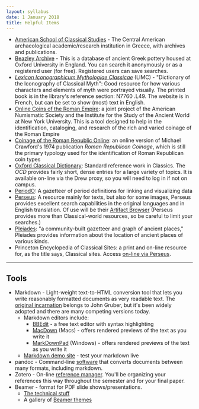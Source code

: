 ```yaml
---
layout: syllabus
date: 1 January 2018
title: Helpful Items
---
```


- [American School of Classical Studies](http://agora.ascsa.net/research) - The Central American archaeological academic/research institution in Greece, with archives and publications.
- [Beazley Archive](https://www.beazley.ox.ac.uk/pottery/default.htm) - This is a database of ancient Greek pottery housed at Oxford University in England. You can search it anonymously or as a registered user (for free). Registered users can save searches.
- [*Lexicon Iconographicum Mythologiae Classicae*](http://www.limc-france.fr) (LIMC) - "Dictionary of the Iconography of Classical Myth": Good resource for how various characters and elements of myth were portrayed visually. The printed book is in the library's reference section: N7760 .L49. The website is in French, but can be set to show (most) text in English.
- [Online Coins of the Roman Empire](http://numismatics.org/ocre/): a joint project of the American Numismatic Society and the Institute for the Study of the Ancient World at New York University. This is a tool designed to help in the identification, cataloging, and research of the rich and varied coinage of the Roman Empire
- [Coinage of the Roman Republic Online](http://numismatics.org/crro/): an online version of Michael Crawford's 1974 publication *Roman Republican Coinage*, which is still the primary typology used for the identification of Roman Republican coin types
- [Oxford Classical Dictionary](http://www.oxfordreference.com.ezproxy.drew.edu/view/10.1093/acref/9780199545568.001.0001/acref-9780199545568): Standard reference work in Classics. The *OCD* provides fairly short, dense entries for a large variety of topics. It is available on-line via the Drew proxy, so you will need to log in if not on campus.
- [PeriodO](http://perio.do): A gazetteer of period definitions for linking and visualizing data
- [Perseus](http://www.perseus.tufts.edu): A resource mainly for texts, but also for some images, Perseus provides excellent search capabilities in the original languages and in English translation. Of use will be their [Artifact Browser](http://www.perseus.tufts.edu/hopper/artifactBrowser) (Perseus provides more than Classical-world resources, so be careful to limit your searches.)
- [Pleiades](http://pleiades.stoa.org): "a community-built gazetteer and graph of ancient places," Pleiades provides information about the location of ancient places of various kinds.
- Princeton Encyclopedia of Classical Sites: a print and on-line resource for, as the title says, Classical sites. Access [on-line via Perseus](http://www.perseus.tufts.edu/hopper/search?doc=Perseus%3atext%3a1999.04.0006).

-----

## Tools
- Markdown - Light-weight text-to-HTML conversion tool that lets you write reasonably formatted documents as very readable text. The [original incarnation](http://daringfireball.net/projects/markdown/) belongs to John Gruber, but it's been widely adopted and there are many competing versions today.
    - Markdown editors include:
        - [BBEdit](http://www.barebones.com/products/bbedit/download.html) - a free text editor with syntax highlighting
        - [MacDown](https://macdown.uranusjr.com) (Macs) - offers rendered previews of the text as you write it
        - [MarkDownPad](http://www.markdownpad.com) (Windows) - offers rendered previews of the text as you write it
    - [Markdown demo site](https://markdown-here.com/livedemo.html) - test your markdown live
- pandoc - Command-line [software](http://pandoc.org/) that converts documents between many formats, including markdown.
- Zotero - On-line [reference manager](https://zotero.org/). You'll be organizing your references this way throughout the semester and for your final paper.
- Beamer - format for PDF slide shows/presentations.
    - [The technical stuff](https://ctan.org/pkg/beamer)
    - A gallery of [Beamer themes](http://www.deic.uab.es/%7Eiblanes/beamer_gallery/index_by_theme_and_color.html)
